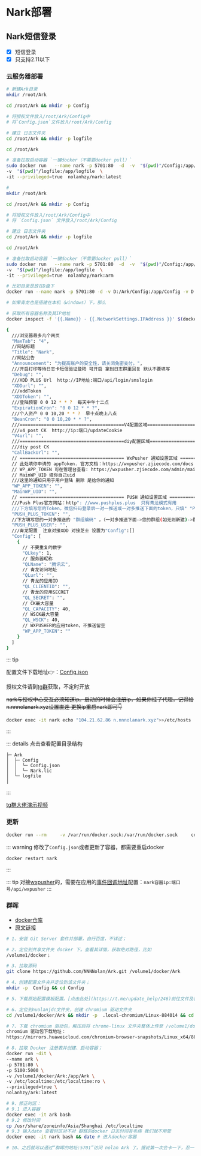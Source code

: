 # Nark部署
## Nark短信登录

- [x] 短信登录
- [x] 只支持2.11以下

### 云服务器部署

<CodeGroup>
  <CodeGroupItem title="AMD" active>

```bash
# 新建Ark目录
mkdir /root/Ark 

cd /root/Ark && mkdir -p Config

# 将授权文件放入/root/Ark/Config中
# 将`Config.json`文件放入/root/Ark/Config

# 建立 日志文件夹
cd /root/Ark && mkdir -p logfile 

cd /root/Ark

# 准备拉取启动容器 `一键docker（不需要docker pull）`
sudo docker run   --name nark -p 5701:80  -d  -v  "$(pwd)"/Config:/app/Config \
-v  "$(pwd)"/logfile:/app/logfile  \
-it --privileged=true  nolanhzy/nark:latest
```

  </CodeGroupItem>

  <CodeGroupItem title="ARM">

  ```bash
# 
mkdir /root/Ark 

cd /root/Ark && mkdir -p Config

# 将授权文件放入/root/Ark/Config中
# 将 `Config.json` 文件放入/root/Ark/Config

# 建立 日志文件夹
cd /root/Ark && mkdir -p logfile 

cd /root/Ark

# 准备拉取启动容器 `一键docker（不需要docker pull）`
sudo docker run   --name nark -p 5701:80  -d  -v  "$(pwd)"/Config:/app/Config \
-v  "$(pwd)"/logfile:/app/logfile  \
-it --privileged=true  nolanhzy/nark:arm
```

  </CodeGroupItem>
  <CodeGroupItem title="Windows电脑">

```bash
# 比如目录是放在D盘下
docker run --name nark -p 5701:80 -d -v D:/Ark/Config:/app/Config -v D:/Ark/logfile:/app/logfile -it --privileged=true nolanhzy/nark:latest

# 如果青龙也是搭建在本机（windows）下，那么

# 获取所有容器名称及其IP地址
docker inspect -f '{{.Name}} - {{.NetworkSettings.IPAddress }}' $(docker ps -aq)
```

  </CodeGroupItem>
  <CodeGroupItem title="Config.json">
  
```bash
{
  ///浏览器最多几个网页
  "MaxTab": "4",
  //网站标题
  "Title": "Nark",
  //网站公告
  "Announcement": "为提高账户的安全性，请关闭免密支付。",
  ///开启打印等待日志卡短信验证登陆 可开启 拿到日志群里回复 默认不要填写
  "Debug": "",
  ///XDD PLUS Url  http://IP地址:端口/api/login/smslogin
  "XDDurl": "",
  ///xddToken
  "XDDToken": "",
  ///登陆预警 0 0 12 * * ?  每天中午十二点
  "ExpirationCron": "0 0 12 * * ?",
  ///个人资产 0 0 10,20 * * ?  早十点晚上八点
  "BeanCron": "0 0 10,20 * * ?",
  ///=======================================V4配置区域==========================================
  ///v4 post CK  http://ip:端口/updateCookie
  "V4url": "",
  ///=======================================diy配置区域==========================================
  ///diy post CK
  "CallBackUrl": "",
  // ======================================= WxPusher 通知设置区域 ===========================================
  // 此处填你申请的 appToken. 官方文档：https://wxpusher.zjiecode.com/docs
  // WP_APP_TOKEN 可在管理台查看: https://wxpusher.zjiecode.com/admin/main/app/appToken
  // MainWP_UID 填你自己uid
  ///这里的通知只用于用户登陆 删除 是给你的通知
  "WP_APP_TOKEN": "",
  "MainWP_UID": "",
  // ======================================= PUSH 通知设置区域 ===========================================
  ///Push Plus官方网站：http": //www.pushplus.plus  只有青龙模式有用
  ///下方填写您的Token，微信扫码登录后一对一推送或一对多推送下面的token，只填" "PUSH_PLUS_TOKEN",
  "PUSH_PLUS_TOKEN": "",
  //下方填写您的一对多推送的 "群组编码" ，（一对多推送下面->您的群组(如无则新建)->群组编码）
  "PUSH_PLUS_USER": "",
  ///青龙配置  注意对接XDD 对接芝士 设置为"Config":[]
  "Config": [
    {
      // 不要重复的数字
      "QLkey": 1,
      // 服务器昵称
      "QLName": "腾讯云",
      // 青龙访问地址
      "QLurl": "",
      // 青龙的应用ID
      "QL_CLIENTID": "",
      // 青龙的应用SECRET
      "QL_SECRET": "",
      // CK最大容量
      "QL_CAPACITY": 40,
      // WSCK最大容量
      "QL_WSCK": 40,
      // WXPUSHER的应用token，不推送留空
      "WP_APP_TOKEN": ""
    }
  ]
}
```

  </CodeGroupItem>
</CodeGroup>

::: tip 

配置文件下载地址:point_right:：[Config.json](https://t.me/c/1648382151/594)

授权文件请到[tg群](https://t.me/NolanNarkNotice)获取，不定时开放

~~nark与授权中心交互必须知道ip。启动的时候会注册ip，如果你挂了代理，记得给n.nnnolanark.xyz设置直连 更换ip重启nark即可:point_down:~~

```bash
docker exec -it nark echo "104.21.62.86 n.nnnolanark.xyz">>/etc/hosts
```

:::



::: details 点击查看配置目录结构

```
├─ Ark
│  ├─ Config
│  │  └─ Config.json
│  │  └─ Nark.lic
│  └─ logfile
│

```

:::

[tg群大佬演示视频](https://t.me/c/1648382151/6674)

### 更新

```bash
docker run --rm     -v /var/run/docker.sock:/var/run/docker.sock     containrrr/watchtower -c     --run-once     nark
```

::: warning
修改了`Config.json`或者更新了容器，都需要重启docker

```bash
docker restart nark
```

:::

::: tip
对接[wxpusher](https://wxpusher.zjiecode.com/)的，需要在应用的[事件回调地址](https://wxpusher.zjiecode.com/admin/main/app/appInfo)配置：`nark容器ip:端口号/api/wxpusher`
:::

### 群晖 
* [docker仓库](https://hub.docker.com/r/nolanhzy/nark)
* [原文链接](https://t.me/update_help/245)

```bash
# 1、安装 Git Server 套件并部署，自行百度，不详述；

# 2、定位到共享文件夹 docker 下。查看其详情，获取绝对路径，比如
/volume1/docker；

# 3、拉取源码
git clone https://github.com/NNNNolan/Ark.git /volume1/docker/Ark

# 4、创建配置文件夹并定位到该文件夹；
mkdir -p  Config && cd Config

# 5、下载原始配置模板配置。[点击此处](https://t.me/update_help/246)前往文件及教程；

# 6、定位到nuolanjdc文件夹，创建 chromium 驱动文件夹
cd /volume1/docker/Ark && mkdir -p  .local-chromium/Linux-884014 && cd .local-chromium/Linux-884014

# 7、下载 chromium 驱动包，解压后将 chrome-linux 文件夹整体上传至 /volume1/docker/Ark/.local-chromium/Linux-884014
chromium 驱动包下载地址：
https://mirrors.huaweicloud.com/chromium-browser-snapshots/Linux_x64/884014/chrome-linux.zip

# 8、拉取 Docker 注册表并创建、启动容器；
docker run -dit \
--name ark \
-p 5701:80 \
-p 5100:5000 \
-v /volume1/docker/Ark:/app/Ark \
-v /etc/localtime:/etc/localtime:ro \
--privileged=true \
nolanhzy/ark:latest

# 9、修正时区：
# 9.1 进入容器
docker exec -it ark bash
# 9.2 修改时间
cp /usr/share/zoneinfo/Asia/Shanghai /etc/localtime
# 9.3 输入date 查看时区对不对 群辉的docker 日志时间有毛病 我们就不用管
docker exec -it nark bash && date # 进入docker容器

# 10、之后就可以通过“群晖的地址:5701”访问 nolan Ark 了。据说第一次会卡一下，忍一下后面就好了。
```
